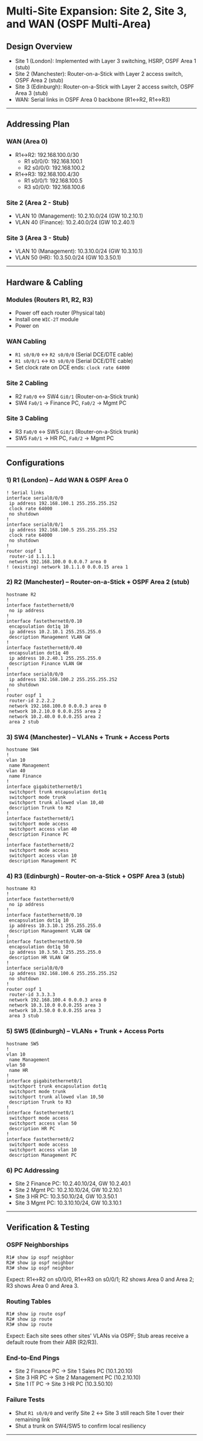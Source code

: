 # Multi-Site Expansion: Site 2, Site 3, and WAN (OSPF Multi-Area)


## Design Overview

- Site 1 (London): Implemented with Layer 3 switching, HSRP, OSPF Area 1 (stub)
- Site 2 (Manchester): Router-on-a-Stick with Layer 2 access switch, OSPF Area 2 (stub)
- Site 3 (Edinburgh): Router-on-a-Stick with Layer 2 access switch, OSPF Area 3 (stub)
- WAN: Serial links in OSPF Area 0 backbone (R1↔R2, R1↔R3)

---

## Addressing Plan

### WAN (Area 0)
- R1↔R2: 192.168.100.0/30  
  - R1 s0/0/0: 192.168.100.1  
  - R2 s0/0/0: 192.168.100.2
- R1↔R3: 192.168.100.4/30  
  - R1 s0/0/1: 192.168.100.5  
  - R3 s0/0/0: 192.168.100.6

### Site 2 (Area 2 - Stub)
- VLAN 10 (Management): 10.2.10.0/24  (GW 10.2.10.1)
- VLAN 40 (Finance): 10.2.40.0/24     (GW 10.2.40.1)

### Site 3 (Area 3 - Stub)
- VLAN 10 (Management): 10.3.10.0/24  (GW 10.3.10.1)
- VLAN 50 (HR): 10.3.50.0/24          (GW 10.3.50.1)

---

## Hardware & Cabling

### Modules (Routers R1, R2, R3)
- Power off each router (Physical tab)
- Install one `WIC-2T` module
- Power on

### WAN Cabling
- `R1 s0/0/0` ↔ `R2 s0/0/0` (Serial DCE/DTE cable)
- `R1 s0/0/1` ↔ `R3 s0/0/0` (Serial DCE/DTE cable)
- Set clock rate on DCE ends: `clock rate 64000`

### Site 2 Cabling
- R2 `Fa0/0` ↔ SW4 `Gi0/1` (Router-on-a-Stick trunk)
- SW4 `Fa0/1` → Finance PC, `Fa0/2` → Mgmt PC

### Site 3 Cabling
- R3 `Fa0/0` ↔ SW5 `Gi0/1` (Router-on-a-Stick trunk)
- SW5 `Fa0/1` → HR PC, `Fa0/2` → Mgmt PC

---

## Configurations

### 1) R1 (London) – Add WAN & OSPF Area 0
```cisco
! Serial links
interface serial0/0/0
 ip address 192.168.100.1 255.255.255.252
 clock rate 64000
 no shutdown
!
interface serial0/0/1
 ip address 192.168.100.5 255.255.255.252
 clock rate 64000
 no shutdown
!
router ospf 1
 router-id 1.1.1.1
 network 192.168.100.0 0.0.0.7 area 0
! (existing) network 10.1.1.0 0.0.0.15 area 1
```

### 2) R2 (Manchester) – Router-on-a-Stick + OSPF Area 2 (stub)
```cisco
hostname R2
!
interface fastethernet0/0
 no ip address
!
interface fastethernet0/0.10
 encapsulation dot1q 10
 ip address 10.2.10.1 255.255.255.0
 description Management VLAN GW
!
interface fastethernet0/0.40
 encapsulation dot1q 40
 ip address 10.2.40.1 255.255.255.0
 description Finance VLAN GW
!
interface serial0/0/0
 ip address 192.168.100.2 255.255.255.252
 no shutdown
!
router ospf 1
 router-id 2.2.2.2
 network 192.168.100.0 0.0.0.3 area 0
 network 10.2.10.0 0.0.0.255 area 2
 network 10.2.40.0 0.0.0.255 area 2
 area 2 stub
```

### 3) SW4 (Manchester) – VLANs + Trunk + Access Ports
```cisco
hostname SW4
!
vlan 10
 name Management
vlan 40
 name Finance
!
interface gigabitethernet0/1
 switchport trunk encapsulation dot1q
 switchport mode trunk
 switchport trunk allowed vlan 10,40
 description Trunk to R2
!
interface fastethernet0/1
 switchport mode access
 switchport access vlan 40
 description Finance PC
!
interface fastethernet0/2
 switchport mode access
 switchport access vlan 10
 description Management PC
```

### 4) R3 (Edinburgh) – Router-on-a-Stick + OSPF Area 3 (stub)
```cisco
hostname R3
!
interface fastethernet0/0
 no ip address
!
interface fastethernet0/0.10
 encapsulation dot1q 10
 ip address 10.3.10.1 255.255.255.0
 description Management VLAN GW
!
interface fastethernet0/0.50
 encapsulation dot1q 50
 ip address 10.3.50.1 255.255.255.0
 description HR VLAN GW
!
interface serial0/0/0
 ip address 192.168.100.6 255.255.255.252
 no shutdown
!
router ospf 1
 router-id 3.3.3.3
 network 192.168.100.4 0.0.0.3 area 0
 network 10.3.10.0 0.0.0.255 area 3
 network 10.3.50.0 0.0.0.255 area 3
 area 3 stub
```

### 5) SW5 (Edinburgh) – VLANs + Trunk + Access Ports
```cisco
hostname SW5
!
vlan 10
 name Management
vlan 50
 name HR
!
interface gigabitethernet0/1
 switchport trunk encapsulation dot1q
 switchport mode trunk
 switchport trunk allowed vlan 10,50
 description Trunk to R3
!
interface fastethernet0/1
 switchport mode access
 switchport access vlan 50
 description HR PC
!
interface fastethernet0/2
 switchport mode access
 switchport access vlan 10
 description Management PC
```

### 6) PC Addressing
- Site 2 Finance PC: 10.2.40.10/24, GW 10.2.40.1  
- Site 2 Mgmt PC: 10.2.10.10/24, GW 10.2.10.1  
- Site 3 HR PC: 10.3.50.10/24, GW 10.3.50.1  
- Site 3 Mgmt PC: 10.3.10.10/24, GW 10.3.10.1

---

## Verification & Testing

### OSPF Neighborships
```
R1# show ip ospf neighbor
R2# show ip ospf neighbor
R3# show ip ospf neighbor
```
Expect: R1↔R2 on s0/0/0, R1↔R3 on s0/0/1; R2 shows Area 0 and Area 2; R3 shows Area 0 and Area 3.

### Routing Tables
```
R1# show ip route ospf
R2# show ip route
R3# show ip route
```
Expect: Each site sees other sites' VLANs via OSPF; Stub areas receive a default route from their ABR (R2/R3).

### End-to-End Pings
- Site 2 Finance PC → Site 1 Sales PC (10.1.20.10)
- Site 3 HR PC → Site 2 Management PC (10.2.10.10)
- Site 1 IT PC → Site 3 HR PC (10.3.50.10)

### Failure Tests
- Shut `R1 s0/0/0` and verify Site 2 ↔ Site 3 still reach Site 1 over their remaining link
- Shut a trunk on SW4/SW5 to confirm local resiliency

---
